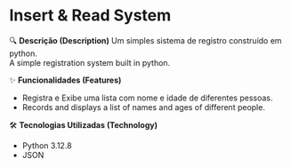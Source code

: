 # Insert & Read System
 🔍 **Descrição (Description)**
  Um simples sistema de registro construído em python.  
  A simple registration system built in python.

 ✨ **Funcionalidades (Features)**  
 - Registra e Exibe uma lista com nome e idade de diferentes pessoas.
 - Records and displays a list of names and ages of different people.

 🛠️ **Tecnologias Utilizadas (Technology)**  
 - Python 3.12.8
 - JSON